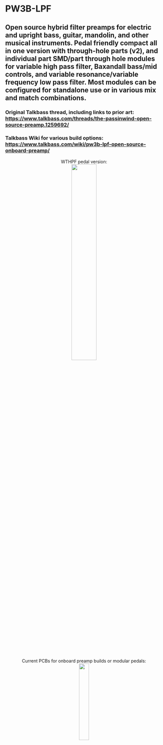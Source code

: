 # PW3B-LPF
## Open source hybrid filter preamps for electric and upright bass, guitar, mandolin, and other musical instruments. Pedal friendly compact all in one version with through-hole parts (v2), and individual part SMD/part through hole modules for variable high pass filter, Baxandall bass/mid controls, and variable resonance/variable frequency low pass filter. Most modules can be configured for standalone use or in various mix and match combinations.

### Original Talkbass thread, including links to prior art: https://www.talkbass.com/threads/the-passinwind-open-source-preamp.1259692/

### Talkbass Wiki for various build options: https://www.talkbass.com/wiki/pw3b-lpf-open-source-onboard-preamp/

<p align="center" width="100%">
    WTHPF pedal version:<br>
     <img width="40%" src="https://user-images.githubusercontent.com/127763821/226944304-6bf4629e-d4f2-4385-b0fc-5d0c63e9c0e3.jpg">
</p>


<p align="center" width="100%">
    Current PCBs for onboard preamp builds or modular pedals:
<br>
    <img width="25%" src="https://user-images.githubusercontent.com/127763821/231826833-d4ab2c50-5cef-490f-a971-f1aa1ea49bb5.png">
</p>
